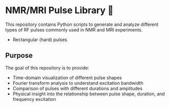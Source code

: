 # NMR/MRI Pulse Library 🧲

This repository contains Python scripts to generate and analyze different types of RF pulses commonly used in NMR and MRI experiments. 

- Rectangular (hard) pulses


## Purpose

The goal of this repository is to provide:

- Time-domain visualization of different pulse shapes
- Fourier transform analysis to understand excitation bandwidth
- Comparison of pulses with different durations and amplitudes
- Physical insight into the relationship between pulse shape, duration, and frequency excitation
